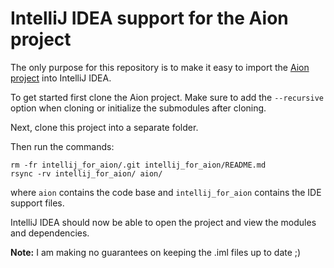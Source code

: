 # IntelliJ IDEA support for the Aion project

The only purpose for this repository is to make it easy to import the [Aion project](https://github.com/aionnetwork/aion) into IntelliJ IDEA.

To get started first clone the Aion project. Make sure to add the `--recursive` option when cloning or initialize the submodules after cloning.

Next, clone this project into a separate folder.

Then run the commands:
```
rm -fr intellij_for_aion/.git intellij_for_aion/README.md
rsync -rv intellij_for_aion/ aion/
```
where `aion` contains the code base and `intellij_for_aion` contains the IDE support files.

IntelliJ IDEA should now be able to open the project and view the modules and dependencies.

**Note:** I am making no guarantees on keeping the .iml files up to date ;)
